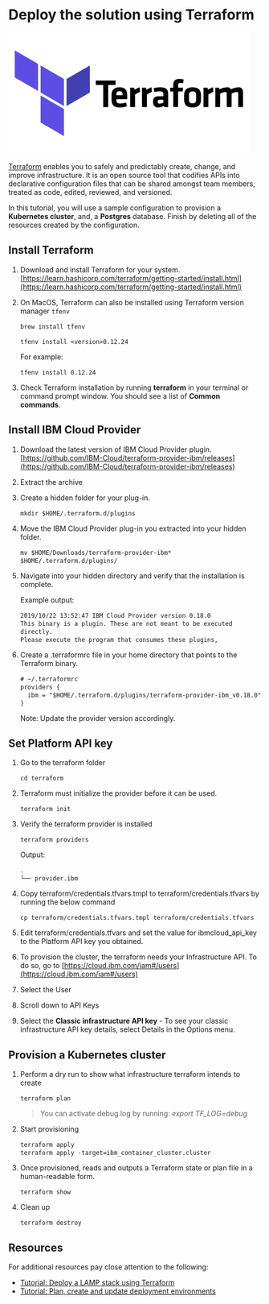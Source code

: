 # Deploy the solution using Terraform

![](./images/terraform.png)

[Terraform](https://www.terraform.io/) enables you to safely and predictably create, change, and improve infrastructure. It is an open source tool that codifies APIs into declarative configuration files that can be shared amongst team members, treated as code, edited, reviewed, and versioned.

In this tutorial, you will use a sample configuration to provision a **Kubernetes cluster**, and, a **Postgres** database. Finish by deleting all of the resources created by the configuration.

## Install Terraform

1. Download and install Terraform for your system. [https://learn.hashicorp.com/terraform/getting-started/install.html](https://learn.hashicorp.com/terraform/getting-started/install.html)

1. On MacOS, Terraform can also be installed using Terraform version manager `tfenv`
    ```
    brew install tfenv
    ```
    ```
    tfenv install <version>0.12.24
    ```
    For example:
    ```
    tfenv install 0.12.24
    ```

1. Check Terraform installation by running **terraform** in your terminal or command prompt window. You should see a list of **Common commands**.

## Install IBM Cloud Provider

1. Download the latest version of IBM Cloud Provider plugin. [https://github.com/IBM-Cloud/terraform-provider-ibm/releases](https://github.com/IBM-Cloud/terraform-provider-ibm/releases)

1. Extract the archive

1. Create a hidden folder for your plug-in.

    ```
    mkdir $HOME/.terraform.d/plugins
    ```

1. Move the IBM Cloud Provider plug-in you extracted into your hidden folder.

    ```
    mv $HOME/Downloads/terraform-provider-ibm* $HOME/.terraform.d/plugins/
    ```

1. Navigate into your hidden directory and verify that the installation is complete.

    Example output:
    ```
    2019/10/22 13:52:47 IBM Cloud Provider version 0.18.0
    This binary is a plugin. These are not meant to be executed directly.
    Please execute the program that consumes these plugins,
    ```

1. Create a .terraformrc file in your home directory that points to the Terraform binary.

    ```
    # ~/.terraformrc
    providers {
      ibm = "$HOME/.terraform.d/plugins/terraform-provider-ibm_v0.18.0"
    }
    ```
    Note: Update the provider version accordingly.


## Set Platform API key

1. Go to the terraform folder
    ```
    cd terraform
    ```

1. Terraform must initialize the provider before it can be used.
    ```
    terraform init
    ```

1. Verify the terraform provider is installed
    ```
    terraform providers
    ```

    Output:
    ```
    .
    └── provider.ibm
    ```

1. Copy terraform/credentials.tfvars.tmpl to terraform/credentials.tfvars by running the below command
    ```
    cp terraform/credentials.tfvars.tmpl terraform/credentials.tfvars
    ```

1. Edit terraform/credentials.tfvars and set the value for ibmcloud_api_key to the Platform API key you obtained.

1. To provision the cluster, the terraform needs your Infrastructure API. To do so, go to [https://cloud.ibm.com/iam#/users](https://cloud.ibm.com/iam#/users)

1. Select the User

1. Scroll down to API Keys

1. Select the **Classic infrastructure API key** - To see your classic infrastructure API key details, select Details in the Options menu.


## Provision a Kubernetes cluster

1. Perform a dry run to show what infrastructure terraform intends to create
    ```
    terraform plan
    ```
    > You can activate debug log by running: *export TF_LOG=debug*

1. Start provisioning
    ```
    terraform apply
    terraform apply -target=ibm_container_cluster.cluster
    ```

1. Once provisioned, reads and outputs a Terraform state or plan file in a human-readable form.
    ```
    terraform show
    ```

1. Clean up
    ```
    terraform destroy
    ```

## Resources

For additional resources pay close attention to the following:

- [Tutorial: Deploy a LAMP stack using Terraform](https://cloud.ibm.com/docs/tutorials?topic=solution-tutorials-infrastructure-as-code-terraform#setup)
- [Tutorial: Plan, create and update deployment environments](https://cloud.ibm.com/docs/tutorials/plan-create-update-deployments.html#plan-create-and-update-deployment-environments)